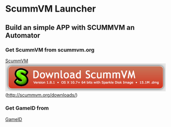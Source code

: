 # ScummVM Launcher
## Build an simple APP with SCUMMVM an Automator

### Get ScummVM from scummvm.org
[ScummVM](http://scummvm.org/downloads/ "ScummVM Download")
![Download](https://github.com/n3PH1lim/SCUMM_Launcher_OSX/blob/master/pictures/get_scumm.png)(http://scummvm.org/downloads/)


### Get GameID from
[GameID](https://www.scummvm.org/compatibility/ "GameID")
